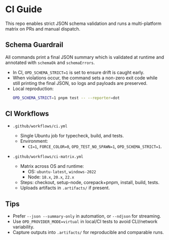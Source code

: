 # CI Guide

This repo enables strict JSON schema validation and runs a multi-platform matrix on PRs and manual dispatch.

## Schema Guardrail

All commands print a final JSON summary which is validated at runtime and annotated with `schemaOk` and `schemaErrors`.

- In CI, `OPD_SCHEMA_STRICT=1` is set to ensure drift is caught early.
- When violations occur, the command sets a non-zero exit code while still printing the final JSON, so logs and payloads are preserved.
- Local reproduction:
  ```bash
  OPD_SCHEMA_STRICT=1 pnpm test -- --reporter=dot
  ```

## CI Workflows

- `.github/workflows/ci.yml`
  - Single Ubuntu job for typecheck, build, and tests.
  - Environment:
    - `CI=1`, `FORCE_COLOR=0`, `OPD_TEST_NO_SPAWN=1`, `OPD_SCHEMA_STRICT=1`.

- `.github/workflows/ci-matrix.yml`
  - Matrix across OS and runtime:
    - OS: `ubuntu-latest`, `windows-2022`
    - Node: `18.x`, `20.x`, `22.x`
  - Steps: checkout, setup-node, corepack+pnpm, install, build, tests.
  - Uploads artifacts in `.artifacts/` if present.

## Tips

- Prefer `--json --summary-only` in automation, or `--ndjson` for streaming.
- Use `OPD_PROVIDER_MODE=virtual` in local/CI tests to avoid CLI/network variability.
- Capture outputs into `.artifacts/` for reproducible and comparable runs.
